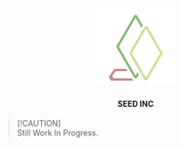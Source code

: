 <h3 align="center">
	<img src="https://raw.githubusercontent.com/thepenguinn/seed-incubator/refs/heads/main/icon/icon_line.svg" width="140" alt="Logo"/><br/>
</h3>

<h4 align="center">
  <a>SEED INC</a>
</h4>

> [!CAUTION]<br>
> Still Work In Progress.
